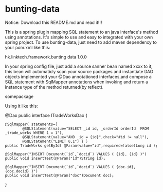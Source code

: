 # bunting-data

Notice: Download this README.md and read it!!!

This is a spring plugin mapping SQL statement to an java interface's method using annotations.
It's simple to use and easy to integrated with your own spring project.
To use bunting-data, just need to add maven dependency to your pom.xml like this:

<dependency>
    <groupId>hk.linktech.framework.bunting</groupId>
    <artifactId>data</artifactId>
    <version>1.0.0</version>
</dependency>

In your spring config file, just add a source sanner bean named xxxx to it, this bean will automaticly scan your source packages 
and instantiate DAO objects implemented your @Dao annotationed interfaces,and compose a SQL statement with SqlMapper annotations
when invoking and return a instance type of the method returned(by reflect).

<bean id="daoScanConfigurer" class="hk.linktech.framework.bunting.data.spring.InterfaceDaoScanConfigurer">
   <property name="basePackage"><value>somepackage</value></property>
</bean>

Using it like this:

@Dao
public interface ITradeWorksDao {
	
	@SqlMapper( statements={ 
			@SQLStatement(value="SELECT _id id, _orderId orderId  FROM _trade_works WHERE 1 = 1"),
			@SQLStatement(value="AND _id = {id}",check="#id != null"),
			@SQLStatement("LIMIT 0,1") } )
	public TradeWorks getById( @Param(value="id",required=false)Long id );
	
	@SqlMapper("INSERT Document(`id`,`docid`) VALUES ( {id}, {id} )")
	public void insertTest(@Param("id")String id);
	
	@SqlMapper("INSERT Document(`id`,`docid`) VALUES ( {doc.id}, {doc.docid} )")
	public void insertTest(@Param("doc")Document doc);
}
